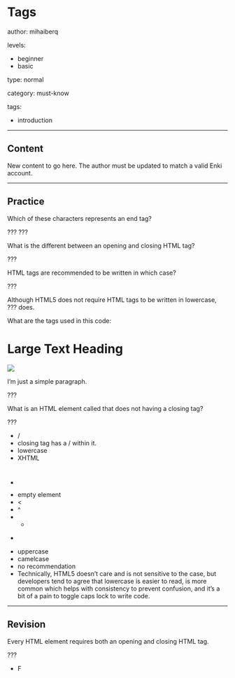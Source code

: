 # Tags
author: mihaiberq

levels:
  - beginner
  - basic

type: normal

category: must-know

tags:
  - introduction

---
## Content


New content to go here. The author must be updated to match a valid Enki account.

---
## Practice

Which of these characters represents an end tag?

???
???

What is the different between an opening and closing HTML tag?

???

HTML tags are recommended to be written in which case?

???

Although HTML5 does not require HTML tags to be written in lowercase, ??? does.


What are the tags used in this code:
    <h1>Large Text Heading</h1>
    <img src=”photos/image.jpg”>
    <p>I’m just a simple paragraph.</p>

???

What is an HTML element called that does not having a closing tag?

???

* /
* closing tag has a / within it.
* lowercase
* XHTML
* <h1></h1><img><p></p>
* empty element
* <
* ^
* *
* >
* uppercase
* camelcase
* no recommendation
* Technically, HTML5 doesn’t care and is not sensitive to the case, but developers tend to agree that lowercase is easier to read, is more common which helps with consistency to prevent confusion, and it’s a bit of a pain to toggle caps lock to write code.


---
## Revision

Every HTML element requires both an opening and closing HTML tag.

???
* F
